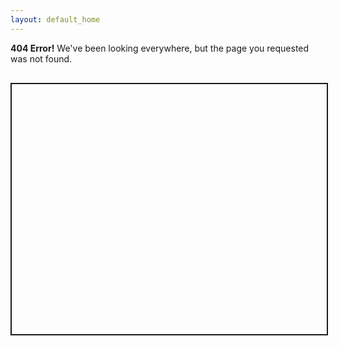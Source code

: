 ```yaml
---
layout: default_home
---
```


__404 Error!__ We've been looking everywhere, but the page you requested was not found.

<script src='https://api.tiles.mapbox.com/mapbox-gl-js/v0.53.0/mapbox-gl.js'></script>
<link href='https://api.tiles.mapbox.com/mapbox-gl-js/v0.53.0/mapbox-gl.css' rel='stylesheet' />

<div id='map' style='width:100%;height:400px;border:solid 2px;margin-top:30px'></div>

<script>
	mapboxgl.accessToken = 'pk.eyJ1IjoibWNsYWV5c2IiLCJhIjoiY2loZ3dtanZlMDRyaHRyajdhOGZwZ3VqZSJ9.-VlodpvODHjL3GEVNyxDgQ';
	
	var lat = 50.8
	var lon = 4.3;

	var map = new mapboxgl.Map({
		container: 'map',
		style: 'mapbox://styles/mclaeysb/ciw6iewml00312jmjw2u37l2q',
		center: [lon, lat],
		zoom: 7
	});
 
	setInterval(function() {
	    map.flyTo({
		    center: [
		    lon + (Math.random() - 0.5) * 3,
		    lat + (Math.random() - 0.5) * 2]
	    });
	}, 1.5 * 1000);
</script>